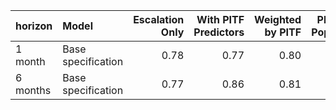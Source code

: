 |horizon  |Model              | Escalation Only| With PITF Predictors| Weighted by PITF| PITF Split Population| PITF Only|
|:--------|:------------------|---------------:|--------------------:|----------------:|---------------------:|---------:|
|1 month  |Base specification |            0.78|                 0.77|             0.80|                  0.80|      0.75|
|6 months |Base specification |            0.77|                 0.86|             0.81|                  0.82|      0.74|
